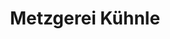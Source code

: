 ---
title: "Metzgerei Kühnle"
url: /backnang/metzgerei-kuehnle-sulzbacher-strasse/
shop: Metzgerei
---